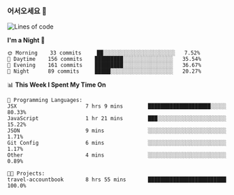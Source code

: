 ### 어서오세요 👋

<!--START_SECTION:waka-->
![Lines of code](https://img.shields.io/badge/From%20Hello%20World%20I%27ve%20Written-393190%20lines%20of%20code-blue)

**I'm a Night 🦉** 

```text
🌞 Morning    33 commits     ██░░░░░░░░░░░░░░░░░░░░░░░   7.52% 
🌆 Daytime    156 commits    █████████░░░░░░░░░░░░░░░░   35.54% 
🌃 Evening    161 commits    █████████░░░░░░░░░░░░░░░░   36.67% 
🌙 Night      89 commits     █████░░░░░░░░░░░░░░░░░░░░   20.27%

```


📊 **This Week I Spent My Time On** 

```text
💬 Programming Languages: 
JSX                      7 hrs 9 mins        ████████████████████░░░░░   80.33% 
JavaScript               1 hr 21 mins        ███░░░░░░░░░░░░░░░░░░░░░░   15.22% 
JSON                     9 mins              ░░░░░░░░░░░░░░░░░░░░░░░░░   1.71% 
Git Config               6 mins              ░░░░░░░░░░░░░░░░░░░░░░░░░   1.17% 
Other                    4 mins              ░░░░░░░░░░░░░░░░░░░░░░░░░   0.89%

🐱‍💻 Projects: 
travel-accountbook       8 hrs 55 mins       █████████████████████████   100.0%

```


<!--END_SECTION:waka-->
